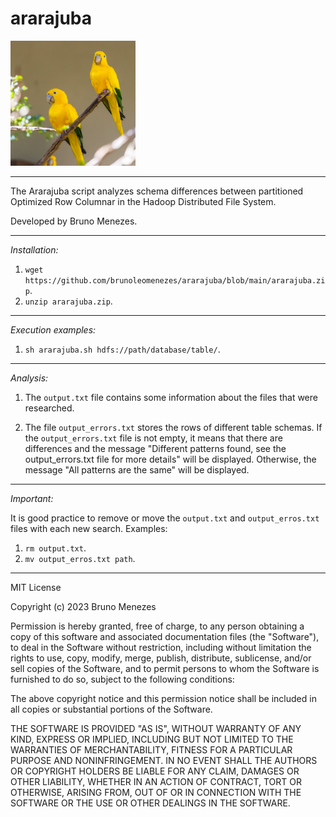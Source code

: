 
# ararajuba
<img src="https://github.com/brunoleomenezes/ararajuba/blob/main/ararajuba.jpg" style="width:200px; height:200px;">

------------------------------------------------------------------------------

The Ararajuba script analyzes schema differences between partitioned Optimized Row Columnar in the Hadoop Distributed File System.

Developed by Bruno Menezes.

------------------------------------------------------------------------------

*Installation:*

1. `wget https://github.com/brunoleomenezes/ararajuba/blob/main/ararajuba.zip`.
2. `unzip ararajuba.zip`.

------------------------------------------------------------------------------

*Execution examples:*
1. `sh ararajuba.sh hdfs://path/database/table/`. 

------------------------------------------------------------------------------

*Analysis:*

1. The `output.txt` file contains some information about the files that were researched.

2. The file `output_errors.txt` stores the rows of different table schemas. If the `output_errors.txt` file is not empty, it means that there are differences and the message "Different patterns found, see the output_errors.txt file for more details" will be displayed. Otherwise, the message "All patterns are the same" will be displayed.

------------------------------------------------------------------------------

*Important:*

It is good practice to remove or move the `output.txt` and `output_erros.txt` files with each new search. Examples:

1. `rm output.txt`.
2. `mv output_erros.txt path`.

------------------------------------------------------------------------------

MIT License

Copyright (c) 2023 Bruno Menezes

Permission is hereby granted, free of charge, to any person obtaining a copy
of this software and associated documentation files (the "Software"), to deal
in the Software without restriction, including without limitation the rights
to use, copy, modify, merge, publish, distribute, sublicense, and/or sell
copies of the Software, and to permit persons to whom the Software is
furnished to do so, subject to the following conditions:

The above copyright notice and this permission notice shall be included in all
copies or substantial portions of the Software.

THE SOFTWARE IS PROVIDED "AS IS", WITHOUT WARRANTY OF ANY KIND, EXPRESS OR
IMPLIED, INCLUDING BUT NOT LIMITED TO THE WARRANTIES OF MERCHANTABILITY,
FITNESS FOR A PARTICULAR PURPOSE AND NONINFRINGEMENT. IN NO EVENT SHALL THE
AUTHORS OR COPYRIGHT HOLDERS BE LIABLE FOR ANY CLAIM, DAMAGES OR OTHER
LIABILITY, WHETHER IN AN ACTION OF CONTRACT, TORT OR OTHERWISE, ARISING FROM,
OUT OF OR IN CONNECTION WITH THE SOFTWARE OR THE USE OR OTHER DEALINGS IN THE
SOFTWARE.
